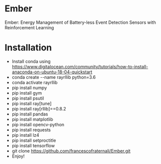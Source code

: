 # Ember
Ember: Energy Management of Battery-less Event Detection Sensors with Reinforcement Learning


# Installation
- Install conda using https://www.digitalocean.com/community/tutorials/how-to-install-anaconda-on-ubuntu-18-04-quickstart
- conda create --name rayrllib python=3.6
- conda activate rayrllib
- pip install numpy
- pip install gym
- pip install psutil
- pip install ray[tune]
- pip install ray[rllib]==0.8.2
- pip install pandas
- pip install matplotlib
- pip install opencv-python
- pip install requests
- pip install lz4
- pip install setproctitle
- pip install tensorflow
- git clone https://github.com/francescofraternali/Ember.git
- Enjoy!
